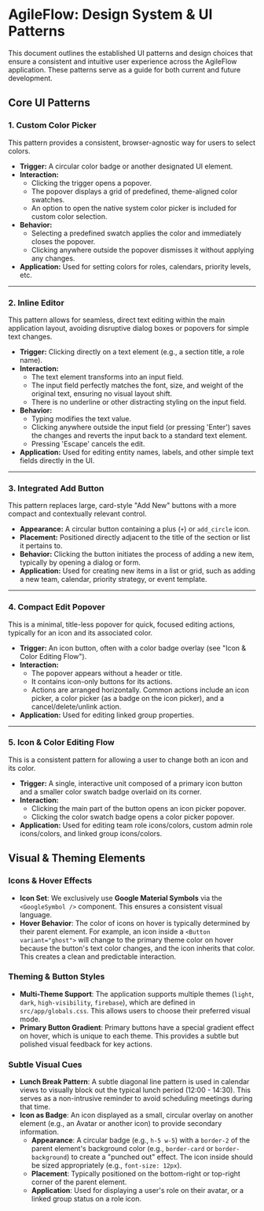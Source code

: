 # AgileFlow: Design System & UI Patterns

This document outlines the established UI patterns and design choices that ensure a consistent and intuitive user experience across the AgileFlow application. These patterns serve as a guide for both current and future development.

## Core UI Patterns

### 1. Custom Color Picker

This pattern provides a consistent, browser-agnostic way for users to select colors.

- **Trigger:** A circular color badge or another designated UI element.
- **Interaction:**
    - Clicking the trigger opens a popover.
    - The popover displays a grid of predefined, theme-aligned color swatches.
    - An option to open the native system color picker is included for custom color selection.
- **Behavior:**
    - Selecting a predefined swatch applies the color and immediately closes the popover.
    - Clicking anywhere outside the popover dismisses it without applying any changes.
- **Application:** Used for setting colors for roles, calendars, priority levels, etc.

---

### 2. Inline Editor

This pattern allows for seamless, direct text editing within the main application layout, avoiding disruptive dialog boxes or popovers for simple text changes.

- **Trigger:** Clicking directly on a text element (e.g., a section title, a role name).
- **Interaction:**
    - The text element transforms into an input field.
    - The input field perfectly matches the font, size, and weight of the original text, ensuring no visual layout shift.
    - There is no underline or other distracting styling on the input field.
- **Behavior:**
    - Typing modifies the text value.
    - Clicking anywhere outside the input field (or pressing 'Enter') saves the changes and reverts the input back to a standard text element.
    - Pressing 'Escape' cancels the edit.
- **Application:** Used for editing entity names, labels, and other simple text fields directly in the UI.

---

### 3. Integrated Add Button

This pattern replaces large, card-style "Add New" buttons with a more compact and contextually relevant control.

- **Appearance:** A circular button containing a plus (`+`) or `add_circle` icon.
- **Placement:** Positioned directly adjacent to the title of the section or list it pertains to.
- **Behavior:** Clicking the button initiates the process of adding a new item, typically by opening a dialog or form.
- **Application:** Used for creating new items in a list or grid, such as adding a new team, calendar, priority strategy, or event template.

---

### 4. Compact Edit Popover

This is a minimal, title-less popover for quick, focused editing actions, typically for an icon and its associated color.

- **Trigger:** An icon button, often with a color badge overlay (see "Icon & Color Editing Flow").
- **Interaction:**
  - The popover appears without a header or title.
  - It contains icon-only buttons for its actions.
  - Actions are arranged horizontally. Common actions include an icon picker, a color picker (as a badge on the icon picker), and a cancel/delete/unlink action.
- **Application:** Used for editing linked group properties.

---

### 5. Icon & Color Editing Flow

This is a consistent pattern for allowing a user to change both an icon and its color.

- **Trigger:** A single, interactive unit composed of a primary icon button and a smaller color swatch badge overlaid on its corner.
- **Interaction:**
  - Clicking the main part of the button opens an icon picker popover.
  - Clicking the color swatch badge opens a color picker popover.
- **Application:** Used for editing team role icons/colors, custom admin role icons/colors, and linked group icons/colors.

## Visual & Theming Elements

### Icons & Hover Effects

- **Icon Set**: We exclusively use **Google Material Symbols** via the `<GoogleSymbol />` component. This ensures a consistent visual language.
- **Hover Behavior**: The color of icons on hover is typically determined by their parent element. For example, an icon inside a `<Button variant="ghost">` will change to the primary theme color on hover because the button's text color changes, and the icon inherits that color. This creates a clean and predictable interaction.

### Theming & Button Styles

- **Multi-Theme Support**: The application supports multiple themes (`light`, `dark`, `high-visibility`, `firebase`), which are defined in `src/app/globals.css`. This allows users to choose their preferred visual mode.
- **Primary Button Gradient**: Primary buttons have a special gradient effect on hover, which is unique to each theme. This provides a subtle but polished visual feedback for key actions.

### Subtle Visual Cues

- **Lunch Break Pattern**: A subtle diagonal line pattern is used in calendar views to visually block out the typical lunch period (12:00 - 14:30). This serves as a non-intrusive reminder to avoid scheduling meetings during that time.
- **Icon as Badge**: An icon displayed as a small, circular overlay on another element (e.g., an Avatar or another icon) to provide secondary information.
    - **Appearance**: A circular badge (e.g., `h-5 w-5`) with a `border-2` of the parent element's background color (e.g., `border-card` or `border-background`) to create a "punched out" effect. The icon inside should be sized appropriately (e.g., `font-size: 12px`).
    - **Placement**: Typically positioned on the bottom-right or top-right corner of the parent element.
    - **Application**: Used for displaying a user's role on their avatar, or a linked group status on a role icon.

    
